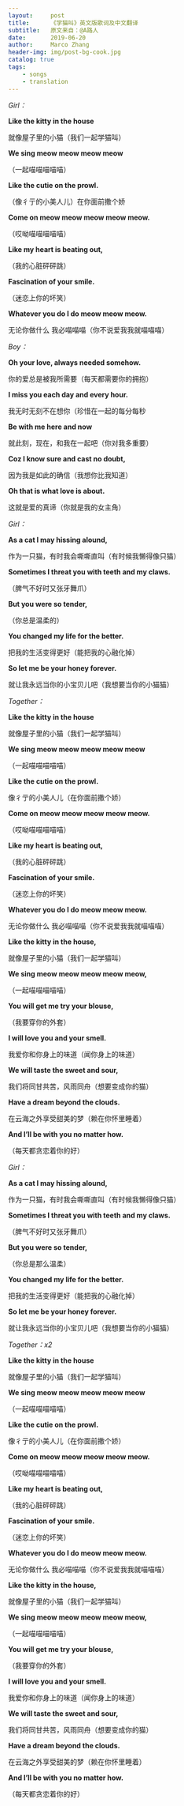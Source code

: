 ```yaml
---
layout:     post
title:      《学猫叫》英文版歌词及中文翻译
subtitle:   原文来自：@A路人
date:       2019-06-20
author:     Marco Zhang
header-img: img/post-bg-cook.jpg
catalog: true
tags:
    - songs
    - translation
---
```


*Girl：*

**Like the kitty in the house**

就像屋子里的小猫（我们一起学猫叫）

**We sing meow meow meow meow**

（一起喵喵喵喵喵）

**Like the cutie on the prowl.**

（像彳亍的小美人儿）在你面前撒个娇

**Come on meow meow meow meow meow.**

（哎呦喵喵喵喵喵）

**Like my heart is beating out,**

（我的心脏砰砰跳）

**Fascination of your smile.**

（迷恋上你的坏笑）

**Whatever you do I do meow meow meow.**

无论你做什么 我必喵喵喵（你不说爱我我就喵喵喵）



*Boy：*

**Oh your love, always needed somehow.**

你的爱总是被我所需要（每天都需要你的拥抱）

**I miss you each day and every hour.**

我无时无刻不在想你（珍惜在一起的每分每秒

**Be with me here and now**

就此刻，现在，和我在一起吧（你对我多重要）

**Coz I know sure and cast no doubt,**

因为我是如此的确信（我想你比我知道）

**Oh that is what love is about.**

这就是爱的真谛（你就是我的女主角）



*Girl：*

**As a cat I may hissing alound,**

作为一只猫，有时我会嘶嘶直叫（有时候我懒得像只猫）

**Sometimes I threat you with teeth and my claws.**

（脾气不好时又张牙舞爪）

**But you were so tender,**

（你总是温柔的）

**You changed my life for the better.**

把我的生活变得更好（能把我的心融化掉）

**So let me be your honey forever.**

就让我永远当你的小宝贝儿吧（我想要当你的小猫猫）



*Together：*

**Like the kitty in the house**

就像屋子里的小猫（我们一起学猫叫）

**We sing meow meow meow meow meow**

（一起喵喵喵喵喵）

**Like the cutie on the prowl.**

像彳亍的小美人儿（在你面前撒个娇）

**Come on meow meow meow meow meow.**

（哎呦喵喵喵喵喵）

**Like my heart is beating out,**

（我的心脏砰砰跳）

**Fascination of your smile.**

（迷恋上你的坏笑）

**Whatever you do I do meow meow meow.**

无论你做什么 我必喵喵喵（你不说爱我我就喵喵喵）

**Like the kitty in the house,**

就像屋子里的小猫（我们一起学猫叫）

**We sing meow meow meow meow meow,**

（一起喵喵喵喵喵）

**You will get me try your blouse,**

（我要穿你的外套）

**I will love you and your smell.**

我爱你和你身上的味道（闻你身上的味道）

**We will taste the sweet and sour,**

我们将同甘共苦，风雨同舟（想要变成你的猫）

**Have a dream beyond the clouds.**

在云海之外享受甜美的梦（赖在你怀里睡着）

**And I’ll be with you no matter how.**

（每天都贪恋着你的好）



*Girl：*

**As a cat I may hissing alound,**

作为一只猫，有时我会嘶嘶直叫（有时候我懒得像只猫）

**Sometimes I threat you with teeth and my claws.**

（脾气不好时又张牙舞爪）

**But you were so tender,**

（你总是那么温柔）

**You changed my life for the better.**

把我的生活变得更好（能把我的心融化掉）

**So let me be your honey forever.**

就让我永远当你的小宝贝儿吧（我想要当你的小猫猫）



*Together：x2*

**Like the kitty in the house**

就像屋子里的小猫（我们一起学猫叫）

**We sing meow meow meow meow meow**

（一起喵喵喵喵喵）

**Like the cutie on the prowl.**

像彳亍的小美人儿（在你面前撒个娇）

**Come on meow meow meow meow meow.**

（哎呦喵喵喵喵喵）

**Like my heart is beating out,**

（我的心脏砰砰跳）

**Fascination of your smile.**

（迷恋上你的坏笑）

**Whatever you do I do meow meow meow.**

无论你做什么 我必喵喵喵（你不说爱我我就喵喵喵）

**Like the kitty in the house,**

就像屋子里的小猫（我们一起学猫叫）

**We sing meow meow meow meow meow,**

（一起喵喵喵喵喵）

**You will get me try your blouse,**

（我要穿你的外套）

**I will love you and your smell.**

我爱你和你身上的味道（闻你身上的味道）

**We will taste the sweet and sour,**

我们将同甘共苦，风雨同舟（想要变成你的猫）

**Have a dream beyond the clouds.**

在云海之外享受甜美的梦（赖在你怀里睡着）

**And I’ll be with you no matter how.**

（每天都贪恋着你的好）

